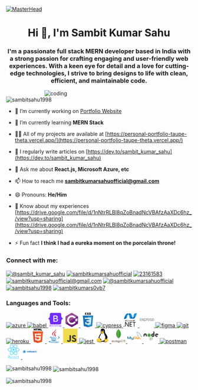 [![MasterHead](https://drive.google.com/uc?export=view&id=1yYtw_SbHPI9Z0TzSWg1tU9QPgcRMk12Z)](https://drive.google.com/file/d/1yYtw_SbHPI9Z0TzSWg1tU9QPgcRMk12Z/view?usp=sharing)


<h1 align="center">Hi 👋, I'm Sambit Kumar Sahu</h1>
<h3 align="center">I'm a passionate full stack MERN developer based in India with a strong passion for crafting engaging and user-friendly web experiences. With a keen eye for detail and a love for cutting-edge technologies, I strive to bring designs to life with clean, efficient, and maintainable code.</h3>

<img align="right" alt="coding" width="400" src="https://www.wingstechsolutions.com/wp-content/uploads/2022/03/full-stack-developer.gif"/>

<p align="left"> <img src="https://komarev.com/ghpvc/?username=sambitsahu1998&label=Profile%20views&color=0e75b6&style=flat" alt="sambitsahu1998" /> </p>


- 🔭 I’m currently working on [Portfolio Website](https://personal-portfolio-taupe-theta.vercel.app/)

- 🌱 I’m currently learning **MERN Stack**

- 👨‍💻 All of my projects are available at [https://personal-portfolio-taupe-theta.vercel.app/](https://personal-portfolio-taupe-theta.vercel.app/)

- 📝 I regularly write articles on [https://dev.to/sambit_kumar_sahu](https://dev.to/sambit_kumar_sahu)

- 💬 Ask me about **React.js, Microsoft Azure, etc**

- 📫 How to reach me **sambitkumarsahuofficial@gmail.com**

- 😄 Pronouns: **He/Him**

- 📄 Know about my experiences [https://drive.google.com/file/d/1nNtrRLBl8qZoBnadNcVBAfzAaXDc6hz_/view?usp=sharing](https://drive.google.com/file/d/1nNtrRLBl8qZoBnadNcVBAfzAaXDc6hz_/view?usp=sharing)

- ⚡ Fun fact **I think I had a eureka moment on the porcelain throne!**

<h3 align="left">Connect with me:</h3>
<p align="left">
<a href="https://dev.to/@sambit_kumar_sahu" target="blank"><img align="center" src="https://raw.githubusercontent.com/rahuldkjain/github-profile-readme-generator/master/src/images/icons/Social/devto.svg" alt="@sambit_kumar_sahu" height="30" width="40" /></a>
<a href="https://linkedin.com/in/sambitkumarsahuofficial" target="blank"><img align="center" src="https://raw.githubusercontent.com/rahuldkjain/github-profile-readme-generator/master/src/images/icons/Social/linked-in-alt.svg" alt="sambitkumarsahuofficial" height="30" width="40" /></a>
<a href="https://stackoverflow.com/users/23161583" target="blank"><img align="center" src="https://raw.githubusercontent.com/rahuldkjain/github-profile-readme-generator/master/src/images/icons/Social/stack-overflow.svg" alt="23161583" height="30" width="40" /></a>
<a href="https://codesandbox.com/sambitkumarsahuofficial@gmail.com" target="blank"><img align="center" src="https://raw.githubusercontent.com/rahuldkjain/github-profile-readme-generator/master/src/images/icons/Social/codesandbox.svg" alt="sambitkumarsahuofficial@gmail.com" height="30" width="40" /></a>
<a href="https://medium.com/@sambitkumarsahuofficial" target="blank"><img align="center" src="https://raw.githubusercontent.com/rahuldkjain/github-profile-readme-generator/master/src/images/icons/Social/medium.svg" alt="@sambitkumarsahuofficial" height="30" width="40" /></a>
<a href="https://www.leetcode.com/sambitsahu1998" target="blank"><img align="center" src="https://raw.githubusercontent.com/rahuldkjain/github-profile-readme-generator/master/src/images/icons/Social/leet-code.svg" alt="sambitsahu1998" height="30" width="40" /></a>
<a href="https://auth.geeksforgeeks.org/user/sambitkumars0vb7" target="blank"><img align="center" src="https://raw.githubusercontent.com/rahuldkjain/github-profile-readme-generator/master/src/images/icons/Social/geeks-for-geeks.svg" alt="sambitkumars0vb7" height="30" width="40" /></a>
</p>

<h3 align="left">Languages and Tools:</h3>
<p align="left"> <a href="https://azure.microsoft.com/en-in/" target="_blank" rel="noreferrer"> <img src="https://www.vectorlogo.zone/logos/microsoft_azure/microsoft_azure-icon.svg" alt="azure" width="40" height="40"/> </a> <a href="https://babeljs.io/" target="_blank" rel="noreferrer"> <img src="https://www.vectorlogo.zone/logos/babeljs/babeljs-icon.svg" alt="babel" width="40" height="40"/> </a> <a href="https://getbootstrap.com" target="_blank" rel="noreferrer"> <img src="https://raw.githubusercontent.com/devicons/devicon/master/icons/bootstrap/bootstrap-plain-wordmark.svg" alt="bootstrap" width="40" height="40"/> </a> <a href="https://www.w3schools.com/cs/" target="_blank" rel="noreferrer"> <img src="https://raw.githubusercontent.com/devicons/devicon/master/icons/csharp/csharp-original.svg" alt="csharp" width="40" height="40"/> </a> <a href="https://www.w3schools.com/css/" target="_blank" rel="noreferrer"> <img src="https://raw.githubusercontent.com/devicons/devicon/master/icons/css3/css3-original-wordmark.svg" alt="css3" width="40" height="40"/> </a> <a href="https://www.cypress.io" target="_blank" rel="noreferrer"> <img src="https://raw.githubusercontent.com/simple-icons/simple-icons/6e46ec1fc23b60c8fd0d2f2ff46db82e16dbd75f/icons/cypress.svg" alt="cypress" width="40" height="40"/> </a> <a href="https://dotnet.microsoft.com/" target="_blank" rel="noreferrer"> <img src="https://raw.githubusercontent.com/devicons/devicon/master/icons/dot-net/dot-net-original-wordmark.svg" alt="dotnet" width="40" height="40"/> </a> <a href="https://expressjs.com" target="_blank" rel="noreferrer"> <img src="https://raw.githubusercontent.com/devicons/devicon/master/icons/express/express-original-wordmark.svg" alt="express" width="40" height="40"/> </a> <a href="https://www.figma.com/" target="_blank" rel="noreferrer"> <img src="https://www.vectorlogo.zone/logos/figma/figma-icon.svg" alt="figma" width="40" height="40"/> </a> <a href="https://git-scm.com/" target="_blank" rel="noreferrer"> <img src="https://www.vectorlogo.zone/logos/git-scm/git-scm-icon.svg" alt="git" width="40" height="40"/> </a> <a href="https://heroku.com" target="_blank" rel="noreferrer"> <img src="https://www.vectorlogo.zone/logos/heroku/heroku-icon.svg" alt="heroku" width="40" height="40"/> </a> <a href="https://www.w3.org/html/" target="_blank" rel="noreferrer"> <img src="https://raw.githubusercontent.com/devicons/devicon/master/icons/html5/html5-original-wordmark.svg" alt="html5" width="40" height="40"/> </a> <a href="https://www.java.com" target="_blank" rel="noreferrer"> <img src="https://raw.githubusercontent.com/devicons/devicon/master/icons/java/java-original.svg" alt="java" width="40" height="40"/> </a> <a href="https://developer.mozilla.org/en-US/docs/Web/JavaScript" target="_blank" rel="noreferrer"> <img src="https://raw.githubusercontent.com/devicons/devicon/master/icons/javascript/javascript-original.svg" alt="javascript" width="40" height="40"/> </a> <a href="https://jestjs.io" target="_blank" rel="noreferrer"> <img src="https://www.vectorlogo.zone/logos/jestjsio/jestjsio-icon.svg" alt="jest" width="40" height="40"/> </a> <a href="https://www.linux.org/" target="_blank" rel="noreferrer"> <img src="https://raw.githubusercontent.com/devicons/devicon/master/icons/linux/linux-original.svg" alt="linux" width="40" height="40"/> </a> <a href="https://www.mongodb.com/" target="_blank" rel="noreferrer"> <img src="https://raw.githubusercontent.com/devicons/devicon/master/icons/mongodb/mongodb-original-wordmark.svg" alt="mongodb" width="40" height="40"/> </a> <a href="https://www.mysql.com/" target="_blank" rel="noreferrer"> <img src="https://raw.githubusercontent.com/devicons/devicon/master/icons/mysql/mysql-original-wordmark.svg" alt="mysql" width="40" height="40"/> </a> <a href="https://nodejs.org" target="_blank" rel="noreferrer"> <img src="https://raw.githubusercontent.com/devicons/devicon/master/icons/nodejs/nodejs-original-wordmark.svg" alt="nodejs" width="40" height="40"/> </a> <a href="https://postman.com" target="_blank" rel="noreferrer"> <img src="https://www.vectorlogo.zone/logos/getpostman/getpostman-icon.svg" alt="postman" width="40" height="40"/> </a> <a href="https://reactjs.org/" target="_blank" rel="noreferrer"> <img src="https://raw.githubusercontent.com/devicons/devicon/master/icons/react/react-original-wordmark.svg" alt="react" width="40" height="40"/> </a> <a href="https://webpack.js.org" target="_blank" rel="noreferrer"> <img src="https://raw.githubusercontent.com/devicons/devicon/d00d0969292a6569d45b06d3f350f463a0107b0d/icons/webpack/webpack-original-wordmark.svg" alt="webpack" width="40" height="40"/> </a> </p>

<p><img align="left" src="https://github-readme-stats.vercel.app/api/top-langs?username=sambitsahu1998&show_icons=true&locale=en&layout=compact" alt="sambitsahu1998" /></p>

<p>&nbsp;<img align="center" src="https://github-readme-stats.vercel.app/api?username=sambitsahu1998&show_icons=true&locale=en" alt="sambitsahu1998" /></p>

<p><img align="center" src="https://github-readme-streak-stats.herokuapp.com/?user=sambitsahu1998&" alt="sambitsahu1998" /></p>
